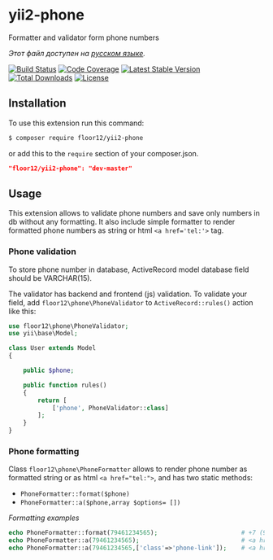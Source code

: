 # yii2-phone

Formatter and validator form phone numbers

*Этот файл доступен на [русском языке](README_RU.md).*

[![Build Status](https://scrutinizer-ci.com/g/floor12/yii2-phone/badges/build.png?b=master)](https://scrutinizer-ci.com/g/floor12/yii2-phone/build-status/master)
[![Code Coverage](https://scrutinizer-ci.com/g/floor12/yii2-phone/badges/coverage.png?b=master)](https://scrutinizer-ci.com/g/floor12/yii2-phone/?branch=master)
[![Latest Stable Version](https://poser.pugx.org/floor12/yii2-phone/v/stable)](https://packagist.org/packages/floor12/yii2-phone)
[![Total Downloads](https://poser.pugx.org/floor12/yii2-phone/downloads)](https://packagist.org/packages/floor12/yii2-phone)
[![License](https://poser.pugx.org/floor12/yii2-phone/license)](https://packagist.org/packages/floor12/yii2-phone)

## Installation

To use this extension run this command:

 ```bash
 $ composer require floor12/yii2-phone
 ```
or add this to the `require` section of your composer.json.
 ```json
 "floor12/yii2-phone": "dev-master"
 ```
 

## Usage
This extension allows to validate phone numbers and save only numbers in db without any formatting. 
It also include simple formatter to render formatted phone numbers as string or html `<a href='tel:'>` tag.

### Phone validation
To store phone number in database, ActiveRecord model database field should be VARCHAR(15).

The validator has backend and frontend (js) validation.
To validate your field, add `floor12\phone\PhoneValidator` to `ActiveRecord::rules()` action like this:

```php
use floor12\phone\PhoneValidator;
use yii\base\Model;

class User extends Model
{

    public $phone;

    public function rules()
    {
        return [
            ['phone', PhoneValidator::class]
        ];
    }
}
``` 


### Phone formatting

Class `floor12\phone\PhoneFormatter` allows to render phone number as formatted string or as html `<a href="tel:">`, and has two static
 methods: 
- `PhoneFormatter::format($phone)`
- `PhoneFormatter::a($phone,array $options= [])`

*Formatting examples*

```php
echo PhoneFormatter::format(79461234565);                       # +7 (946) 123-45-65
echo PhoneFormatter::a(79461234565);                            # <a href='tel:+79461234565'>+7 (946) 123-45-65</a>
echo PhoneFormatter::a(79461234565,['class'=>'phone-link']);    # <a href='tel:+79461234565' class='phone-link'>+7 (946) 123-45-65</a>
``` 




